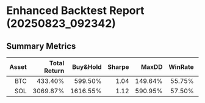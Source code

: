 # Enhanced Backtest Report (20250823_092342)

## Summary Metrics

| Asset | Total Return | Buy&Hold | Sharpe | MaxDD | WinRate | Trades | TP1 Acc | TP2 Acc | SL Hit |
|------:|------------:|--------:|------:|-----:|-------:|------:|--------:|--------:|-------:|
| BTC | 433.40% | 599.50% | 1.04 | 149.64% | 55.75% | 452 | 7.92% | 2.93% | 18.77% |
| SOL | 3069.87% | 1616.55% | 1.12 | 590.95% | 57.50% | 593 | 17.39% | 10.02% | 21.01% |
